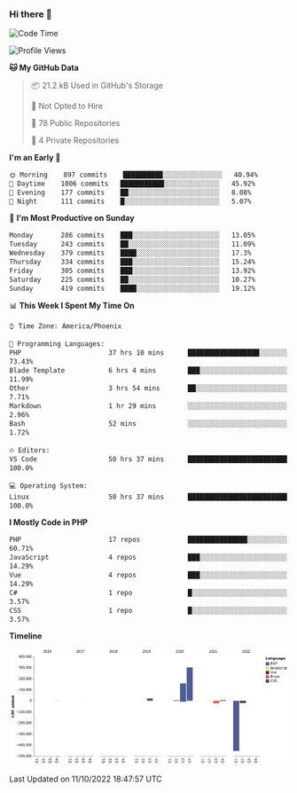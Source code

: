 ### Hi there 👋

<!--START_SECTION:waka-->
![Code Time](http://img.shields.io/badge/Code%20Time-7%2C658%20hrs%2038%20mins-blue)

![Profile Views](http://img.shields.io/badge/Profile%20Views-0-blue)

**🐱 My GitHub Data** 

> 📦 21.2 kB Used in GitHub's Storage 
 > 
> 🚫 Not Opted to Hire
 > 
> 📜 78 Public Repositories 
 > 
> 🔑 4 Private Repositories  
 > 
**I'm an Early 🐤** 

```text
🌞 Morning    897 commits    ██████████░░░░░░░░░░░░░░░   40.94% 
🌆 Daytime    1006 commits   ███████████░░░░░░░░░░░░░░   45.92% 
🌃 Evening    177 commits    ██░░░░░░░░░░░░░░░░░░░░░░░   8.08% 
🌙 Night      111 commits    █░░░░░░░░░░░░░░░░░░░░░░░░   5.07%

```
📅 **I'm Most Productive on Sunday** 

```text
Monday       286 commits    ███░░░░░░░░░░░░░░░░░░░░░░   13.05% 
Tuesday      243 commits    ██░░░░░░░░░░░░░░░░░░░░░░░   11.09% 
Wednesday    379 commits    ████░░░░░░░░░░░░░░░░░░░░░   17.3% 
Thursday     334 commits    ███░░░░░░░░░░░░░░░░░░░░░░   15.24% 
Friday       305 commits    ███░░░░░░░░░░░░░░░░░░░░░░   13.92% 
Saturday     225 commits    ██░░░░░░░░░░░░░░░░░░░░░░░   10.27% 
Sunday       419 commits    ████░░░░░░░░░░░░░░░░░░░░░   19.12%

```


📊 **This Week I Spent My Time On** 

```text
⌚︎ Time Zone: America/Phoenix

💬 Programming Languages: 
PHP                      37 hrs 10 mins      ██████████████████░░░░░░░   73.43% 
Blade Template           6 hrs 4 mins        ███░░░░░░░░░░░░░░░░░░░░░░   11.99% 
Other                    3 hrs 54 mins       ██░░░░░░░░░░░░░░░░░░░░░░░   7.71% 
Markdown                 1 hr 29 mins        ░░░░░░░░░░░░░░░░░░░░░░░░░   2.96% 
Bash                     52 mins             ░░░░░░░░░░░░░░░░░░░░░░░░░   1.72%

🔥 Editors: 
VS Code                  50 hrs 37 mins      █████████████████████████   100.0%

💻 Operating System: 
Linux                    50 hrs 37 mins      █████████████████████████   100.0%

```

**I Mostly Code in PHP** 

```text
PHP                      17 repos            ███████████████░░░░░░░░░░   60.71% 
JavaScript               4 repos             ███░░░░░░░░░░░░░░░░░░░░░░   14.29% 
Vue                      4 repos             ███░░░░░░░░░░░░░░░░░░░░░░   14.29% 
C#                       1 repo              █░░░░░░░░░░░░░░░░░░░░░░░░   3.57% 
CSS                      1 repo              █░░░░░░░░░░░░░░░░░░░░░░░░   3.57%

```


**Timeline**

![Chart not found](https://raw.githubusercontent.com/mikebronner/mikebronner/master/charts/bar_graph.png) 


 Last Updated on 11/10/2022 18:47:57 UTC
<!--END_SECTION:waka-->

<!--
**mikebronner/mikebronner** is a ✨ _special_ ✨ repository because its `README.md` (this file) appears on your GitHub profile.

Here are some ideas to get you started:

- 🔭 I’m currently working on ...
- 🌱 I’m currently learning ...
- 👯 I’m looking to collaborate on ...
- 🤔 I’m looking for help with ...
- 💬 Ask me about ...
- 📫 How to reach me: ...
- 😄 Pronouns: ...
- ⚡ Fun fact: ...
-->
